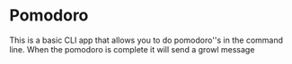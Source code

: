 # Pomodoro

This is a basic CLI app that allows you to do pomodoro''s  in the command line. When the pomodoro is complete it will
send a growl message
